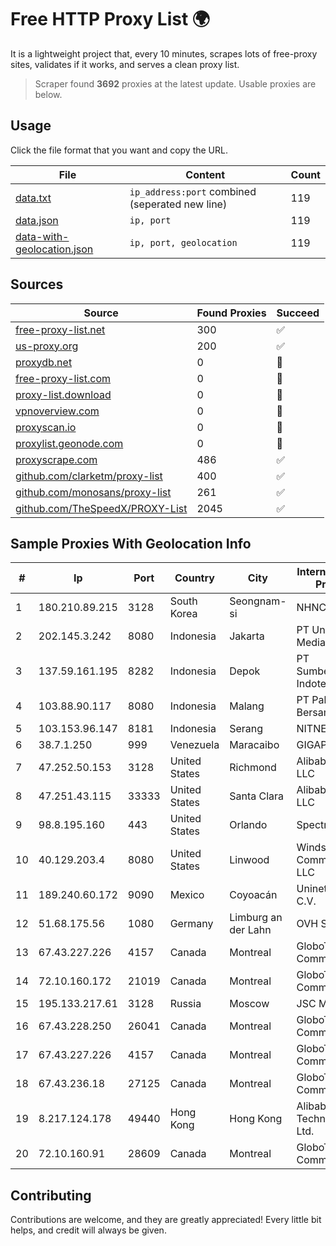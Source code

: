 
# Free HTTP Proxy List 🌍

It is a lightweight project that, every 10 minutes, scrapes lots of free-proxy sites, validates if it works, and serves a clean proxy list.


> Scraper found **3692** proxies at the latest update. Usable proxies are below.

## Usage

Click the file format that you want and copy the URL.


|File|Content|Count|
|----|-------|-----|
|[data.txt](https://raw.githubusercontent.com/themiralay/Proxy-List-World/master/data.txt)|`ip_address:port` combined (seperated new line)|119|
|[data.json](https://raw.githubusercontent.com/themiralay/Proxy-List-World/master/data.json)|`ip, port`|119|
|[data-with-geolocation.json](https://raw.githubusercontent.com/themiralay/Proxy-List-World/master/data-with-geolocation.json)|`ip, port, geolocation`|119|

## Sources

|Source|Found Proxies|Succeed|
|------|-------------|-------|
|[free-proxy-list.net](https://free-proxy-list.net)|300|✅|
|[us-proxy.org](https://www.us-proxy.org)|200|✅|
|[proxydb.net](http://proxydb.net)|0|🚫|
|[free-proxy-list.com](https://free-proxy-list.com/?page=&port=&type%5B%5D=http&type%5B%5D=https&up_time=0&search=Search)|0|🚫|
|[proxy-list.download](https://www.proxy-list.download/HTTP)|0|🚫|
|[vpnoverview.com](https://vpnoverview.com/privacy/anonymous-browsing/free-proxy-servers)|0|🚫|
|[proxyscan.io](https://www.proxyscan.io)|0|🚫|
|[proxylist.geonode.com](https://proxylist.geonode.com/api/proxy-list?limit=300&page=1&sort_by=lastChecked&sort_type=desc&protocols=http,https)|0|🚫|
|[proxyscrape.com](https://api.proxyscrape.com/v2/?request=displayproxies&protocol=http&timeout=10000&country=all&ssl=all&anonymity=all)|486|✅|
|[github.com/clarketm/proxy-list](https://raw.githubusercontent.com/clarketm/proxy-list/master/proxy-list-raw.txt)|400|✅|
|[github.com/monosans/proxy-list](https://raw.githubusercontent.com/monosans/proxy-list/main/proxies/http.txt)|261|✅|
|[github.com/TheSpeedX/PROXY-List](https://raw.githubusercontent.com/TheSpeedX/PROXY-List/master/http.txt)|2045|✅|


## Sample Proxies With Geolocation Info

|#|Ip|Port|Country|City|Internet Service Provider|
|-|--|----|-------|----|-------------------------|
|1|180.210.89.215|3128|South Korea|Seongnam-si|NHNCLOUD|
|2|202.145.3.242|8080|Indonesia|Jakarta|PT UniNET Media Sakti|
|3|137.59.161.195|8282|Indonesia|Depok|PT SumberKoneksi Indotelematika|
|4|103.88.90.117|8080|Indonesia|Malang|PT Paket Switch Bersama|
|5|103.153.96.147|8181|Indonesia|Serang|NITNET|
|6|38.7.1.250|999|Venezuela|Maracaibo|GIGAPOP, C.A.|
|7|47.252.50.153|3128|United States|Richmond|Alibaba Cloud LLC|
|8|47.251.43.115|33333|United States|Santa Clara|Alibaba Cloud LLC|
|9|98.8.195.160|443|United States|Orlando|Spectrum|
|10|40.129.203.4|8080|United States|Linwood|Windstream Communications LLC|
|11|189.240.60.172|9090|Mexico|Coyoacán|Uninet S.A. de C.V.|
|12|51.68.175.56|1080|Germany|Limburg an der Lahn|OVH SAS|
|13|67.43.227.226|4157|Canada|Montreal|GloboTech Communications|
|14|72.10.160.172|21019|Canada|Montreal|GloboTech Communications|
|15|195.133.217.61|3128|Russia|Moscow|JSC Mastertel|
|16|67.43.228.250|26041|Canada|Montreal|GloboTech Communications|
|17|67.43.227.226|4157|Canada|Montreal|GloboTech Communications|
|18|67.43.236.18|27125|Canada|Montreal|GloboTech Communications|
|19|8.217.124.178|49440|Hong Kong|Hong Kong|Alibaba (US) Technology Co., Ltd.|
|20|72.10.160.91|28609|Canada|Montreal|GloboTech Communications|



## Contributing

Contributions are welcome, and they are greatly appreciated! Every
little bit helps, and credit will always be given.

